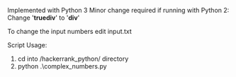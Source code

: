Implemented with Python 3
Minor change required if running with Python 2:
  Change '__truediv__' to '__div__'
  
To change the input numbers edit input.txt

Script Usage:
1. cd into /hackerrank_python/ directory
2. python .\complex_numbers.py
